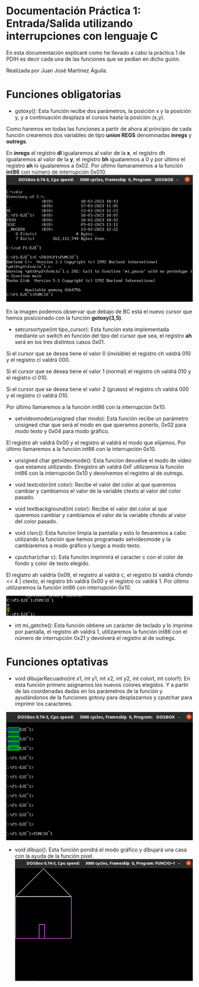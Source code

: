 # Documentación Práctica 1: Entrada/Salida utilizando interrupciones con lenguaje C

En esta documentación explicaré como he llevado a cabo la práctica 1 de PDIH es decir cada una de las funciones que se pedían en dicho guión.

Realizada por Juan José Martínez Águila.

# Funciones obligatorias

- gotoxy(): Esta función recibe dos parámetros, la posición x y la posición y, y a continuación desplaza el cursos hasta la posición (x,y).

Como haremos en todas las funciones a partir de ahora al principio de cada función crearemos dos variables de tipo **union REGS** denominadas **inregs** y **outregs**.

En **inregs** el registro **dl** igualaremos al valor de la **x**, el registro dh igualaremos al valor de la **y**, el registro **bh** igualaremos a 0 y por último el registro **ah** lo igualaremos a 0x02. Por último llamaramemos a la función **int86** con número de interrupción 0x010. 
![this is a image](/P1/img/1.png)

En la imagen podemos observar que debajo de BC esta el nuevo cursor que hemos posicionado con la función **gotoxy(3,5)**.

- setcursortype(int tipo_cursor): Esta función esta implementada mediante un switch en función del tipo del cursor que sea, el registro **ah** será en los tres distintos casos 0x01.

Si el cursor que se desea tiene el valor 0 (invisible) el registro ch valdrá 010 y el registro cl valdrá 000.

Si el cursor que se desea tiene el valor 1 (normal) el registro ch valdrá 010 y el registro cl 010.

Si el cursor que se desea tiene el valor 2 (grueso) el registro ch valdrá 000 y el registro cl valdrá 010.

Por último llamaremos a la función int86 con la interrupción 0x10.

- setvideomode(unsigned char modo): Esta función recibe un parámetro unsigned char que será el modo en que queramos ponerlo, 0x02 para modo texto y 0x04 para modo gráfico.

El registro ah valdrá 0x00 y el registro al valdrá el modo que elijamos. Por último llamaremos a la función int86 con la interrupción 0x10.

- unsigned char getvideomode(): Esta funcíon devuelve el modo de vídeo que estamos utilizando. Elregistro ah valdrá 0xF utilizamos la función int86 con la interrupción 0x10 y devolvemos el registro al de outregs.

- void textcolor(int color): Recibe el valor del color al que queremos cambiar y cambiamos el valor de la variable ctexto al valor del color pasado.

- void textbackground(int color): Recibe el valor del color al que queremos cambiar y cambiamos el valor de la variable cfondo al valor del color pasado.

- void clsrc(): Esta funcíon limpia la pantalla y esto lo llevaremos a cabo utilizando la función que hemos programado setvideomode y la cambiaremos a modo gráfico y luego a modo texto.

- cputchar(char c): Esta función imprimirá el caracter c con el color de fondo y color de texto elegido.

El registro ah valdría 0x09, el registro al valdrá c, el registro bl valdrá cfondo << 4 | ctexto, el registro bh valdrá 0x00 y el registro cx valdrá 1. Por último utilizaremos la función int86 con interrupción 0x10.

![this is a image](/P1/img/2.png)

- int mi_getche(): Esta función obtiene un carácter de teclado y lo imprime por pantalla, el registro ah valdrá 1, utilizaremos la función int86 con el número de interrupción 0x21 y devolverá el registro al de outregs.

# Funciones optativas
- void dibujarRecuadro(int x1, int y1, int x2, int y2, int colort, int colorf): En esta función primero asignamos los nuevos colores elegidos. Y a partir de las coordenadas dadas en los parámetros de la función y
ayudándonos de la funciones gotoxy para desplazarnos y cputchar para imprimir los caracteres.

![this is a image](/P1/img/3.png)

- void dibujo(): Esta función pondrá el modo gráfico y dibujará una casa con la ayuda de la función pixel.
![this is a image](/P1/img/4.png)



